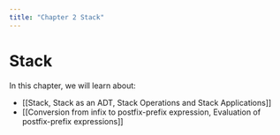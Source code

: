 ```yaml
---
title: "Chapter 2 Stack"
---
```

# Stack

In this chapter, we will learn about:
- [[Stack, Stack as an ADT, Stack Operations and Stack Applications]]
- [[Conversion from infix to postfix-prefix expression, Evaluation of postfix-prefix expressions]]
